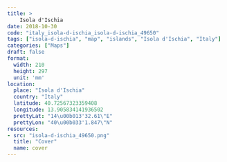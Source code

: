 ```yaml
---
title: > 
    Isola d'Ischia
date: 2018-10-30
code: "italy_isola-d-ischia_isola-d-ischia_49650"
tags: ["isola-d-ischia", "map", "islands", "Isola d'Ischia", "Italy"]
categories: ["Maps"]
draft: false
format:
  width: 210
  height: 297
  unit: 'mm'
location:
  place: "Isola d'Ischia"
  country: "Italy"
  latitude: 40.72567323359408
  longitude: 13.905834141936502
  prettyLat: "14\u00b013'32.61\"E"
  prettyLon: "40\u00b033'1.847\"N"
resources:
- src: "isola-d-ischia_49650.png"
  title: "Cover"
  name: cover
---
```

